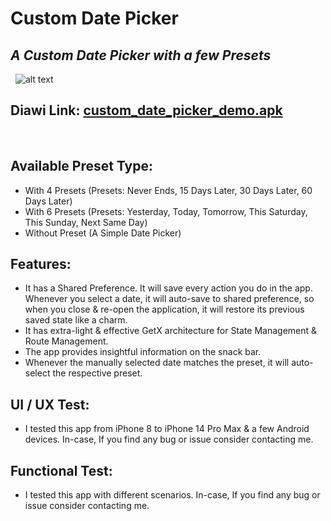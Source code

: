 # Custom Date Picker
## _A Custom Date Picker with a few Presets_
&nbsp;
![alt text](https://i.postimg.cc/MGkQWFpK/Screenshot-2023-01-02-at-10-24-38-AM.png)
&nbsp;
## Diawi Link: [custom_date_picker_demo.apk](https://i.diawi.com/iX3aqp)
&nbsp;
## Available Preset Type:
- With 4 Presets (Presets: Never Ends, 15 Days Later, 30 Days Later, 60 Days Later)
- With 6 Presets (Presets: Yesterday, Today, Tomorrow, This Saturday, This Sunday, Next Same Day)
- Without Preset (A Simple Date Picker)
  &nbsp;
## Features:
- It has a Shared Preference. It will save every action you do in the app. Whenever you select a date, it will auto-save to shared preference, so when you close & re-open the application, it will restore its previous saved state like a charm.
- It has extra-light & effective GetX architecture for State Management & Route Management.
- The app provides insightful information on the snack bar.
- Whenever the manually selected date matches the preset, it will auto-select the respective preset.
  &nbsp;
## UI / UX Test:
- I tested this app from iPhone 8 to iPhone 14 Pro Max & a few Android devices. In-case, If you find any bug or issue consider contacting me.
  &nbsp;
## Functional Test:
- I tested this app with different scenarios. In-case, If you find any bug or issue consider contacting me.